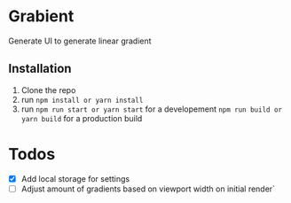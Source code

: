 # Grabient

Generate UI to generate linear gradient

## Installation
  1. Clone the repo
  2. run `npm install or yarn install`
  3. run `npm run start or yarn start` for a developement `npm run build or yarn build` for a production build

# Todos
  - [x] Add local storage for settings
  - [ ] Adjust amount of gradients based on viewport width on initial render`